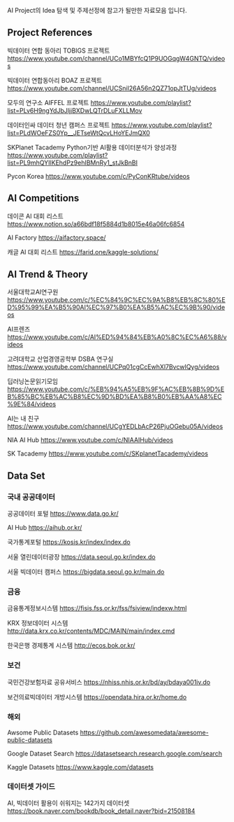 AI Project의 Idea 탐색 및 주제선정에 참고가 될만한 자료모음 입니다.

## Project References
빅데이터 연합 동아리 TOBIGS 프로젝트
https://www.youtube.com/channel/UCo1MBYfcQ1P9UOGqgW4GNTQ/videos

빅데이터 연합동아리 BOAZ 프로젝트
https://www.youtube.com/channel/UCSniI26A56n2QZ71opJtTUg/videos

모두의 연구소 AIFFEL 프로젝트
https://www.youtube.com/playlist?list=PLv6H9ngYdJbJljjBXDwLQTrDLuFXLLMov

데이터인싸 데이터 청년 캠퍼스 프로젝트
https://www.youtube.com/playlist?list=PLdWOeFZS0Yp__JETseWtQcvLHoYEJmQX0

SKPlanet Tacademy Python기반 AI활용 데이터분석가 양성과정
https://www.youtube.com/playlist?list=PL9mhQYIlKEhdPz9ehIBMnRy1_stJkBnBI

Pycon Korea
https://www.youtube.com/c/PyConKRtube/videos


## AI Competitions
데이콘 AI 대회 리스트
https://www.notion.so/a66bdf18f5884d1b8015e46a06fc6854

AI Factory
https://aifactory.space/

캐글 AI 대회 리스트
https://farid.one/kaggle-solutions/

## AI Trend & Theory
서울대학교AI연구원
https://www.youtube.com/c/%EC%84%9C%EC%9A%B8%EB%8C%80%ED%95%99%EA%B5%90AI%EC%97%B0%EA%B5%AC%EC%9B%90/videos

AI프렌즈
https://www.youtube.com/c/AI%ED%94%84%EB%A0%8C%EC%A6%88/videos

고려대학교 산업경영공학부 DSBA 연구실
https://www.youtube.com/channel/UCPq01cgCcEwhXl7BvcwIQyg/videos

딥러닝논문읽기모임
https://www.youtube.com/c/%EB%94%A5%EB%9F%AC%EB%8B%9D%EB%85%BC%EB%AC%B8%EC%9D%BD%EA%B8%B0%EB%AA%A8%EC%9E%84/videos

AI는 내 친구
https://www.youtube.com/channel/UCgYEDLbAcP26PjuOGebu05A/videos

NIA AI Hub
https://www.youtube.com/c/NIAAIHub/videos

SK Tacademy
https://www.youtube.com/c/SKplanetTacademy/videos

## Data Set
### 국내 공공데이터
공공데이터 포털
https://www.data.go.kr/

AI Hub
https://aihub.or.kr/

국가통계포털
https://kosis.kr/index/index.do

서울 열린데이터광장
https://data.seoul.go.kr/index.do

서울 빅데이터 캠퍼스
https://bigdata.seoul.go.kr/main.do

### 금융
금융통계정보시스템
https://fisis.fss.or.kr/fss/fsiview/indexw.html

KRX 정보데이터 시스템
http://data.krx.co.kr/contents/MDC/MAIN/main/index.cmd

한국은행 경제통계 시스템
http://ecos.bok.or.kr/

### 보건
국민건강보험자료 공유서비스
https://nhiss.nhis.or.kr/bd/ay/bdaya001iv.do

보건의료빅데이터 개방시스템
https://opendata.hira.or.kr/home.do

### 해외
Awsome Public Datasets
https://github.com/awesomedata/awesome-public-datasets

Google Dataset Search
https://datasetsearch.research.google.com/search

Kaggle Datasets
https://www.kaggle.com/datasets

### 데이터셋 가이드
AI, 빅데이터 활용이 쉬워지는 142가지 데이터셋
https://book.naver.com/bookdb/book_detail.naver?bid=21508184
